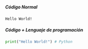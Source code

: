 ##### Código Normal

```
Hello World!
```

##### Código + Lenguaje de programación

```py
print("Hello World!") # Python
```
